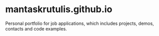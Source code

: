 # mantaskrutulis.github.io
Personal portfolio for job applications, which includes projects, demos, contacts and code examples.
